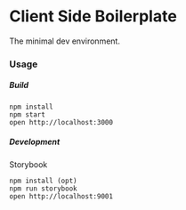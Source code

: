 
Client Side Boilerplate
=====================

The minimal dev environment.

### Usage
##### Build
```
npm install
npm start
open http://localhost:3000
```
##### Development
Storybook
```
npm install (opt)
npm run storybook
open http://localhost:9001
```

